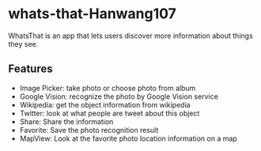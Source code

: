# whats-that-Hanwang107
WhatsThat is an app that lets users discover more information about things they see.

## Features
* Image Picker: take photo or choose photo from album
* Google Vision: recognize the photo by Google Vision service
* Wikipedia: get the object information from wikipedia
* Twitter: look at what people are tweet about this object
* Share: Share the information
* Favorite: Save the photo recognition result
* MapView: Look at the favorite photo location information on a map
